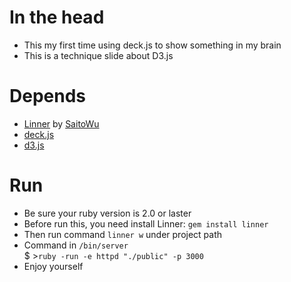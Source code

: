 # In the head
  * This my first time using deck.js to show something in my brain
  * This is a technique slide about D3.js

# Depends
  * [Linner](https://github.com/SaitoWu/linner?source=c) by [SaitoWu](https://github.com/SaitoWu)
  * [deck.js](http://imakewebthings.com/deck.js)
  * [d3.js](http://d3js.org/)

# Run
  * Be sure your ruby version is 2.0 or laster
  * Before run this, you need install Linner: `gem install linner`
  * Then run command `linner w` under project path
  * Command in `/bin/server` <br>
  $ &gt;`ruby -run -e httpd "./public" -p 3000`
  * Enjoy yourself